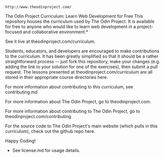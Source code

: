                                                       http://www.theodinproject.com/
The Odin Project Curriculum: Learn Web Development for Free
This repository houses the curriculum used by The Odin Project. It is available for free to anyone who would like to learn web development in a project-focused and collaborative environment.*

See it live at theodinproject.com/curriculum.

Students, educators, and developers are encouraged to make contributions to the curriculum. It has been greatly simplified so that it should be a rather straightforward process -- just fork this repository, make your changes (e.g. adding the link to your solution for one of the exercises), then submit a pull request. The lessons presented at theodinproject.com/curriculum are all stored in their appropriate course directories here.

For more information about contributing to this curriculum, see contributing.md

For more information about The Odin Project, go to theodinproject.com.

For more information about contributing to The Odin Project, go to theodinproject.com/contributing

For the source code to The Odin Project's main website (which pulls in this curriculum), check out the github repo here.

Happy Coding!

* See license.md for usage details.
